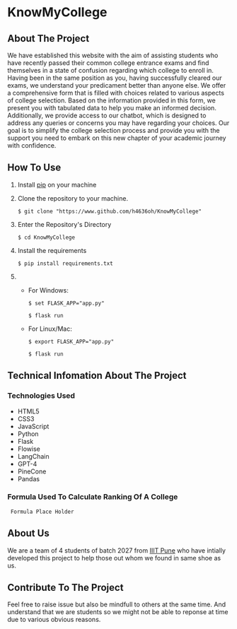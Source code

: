 # KnowMyCollege

## About The Project

We have established this website with the aim of assisting students who have recently passed their common college entrance exams and find themselves in a state of confusion regarding which college to enroll in. Having been in the same position as you, having successfully cleared our exams, we understand your predicament better than anyone else. We offer a comprehensive form that is filled with choices related to various aspects of college selection. Based on the information provided in this form, we present you with tabulated data to help you make an informed decision. Additionally, we provide access to our chatbot, which is designed to address any queries or concerns you may have regarding your choices. Our goal is to simplify the college selection process and provide you with the support you need to embark on this new chapter of your academic journey with confidence.

## How To Use

1. Install [pip](https://pip.pypa.io/en/stable/installation/) on your machine

2. Clone the repository to your machine.

    `$ git clone "https://www.github.com/h4636oh/KnowMyCollege"`

3. Enter the Repository's Directory

    `$ cd KnowMyCollege`

4. Install the requirements

    `$ pip install requirements.txt`

5. - For Windows:

        `$ set FLASK_APP="app.py"`

        `$ flask run`

    - For Linux/Mac:

        `$ export FLASK_APP="app.py"`

        `$ flask run`

## Technical Infomation About The Project

### Technologies Used

- HTML5
- CSS3
- JavaScript
- Python
- Flask
- Flowise
- LangChain
- GPT-4
- PineCone
- Pandas

### Formula Used To Calculate Ranking Of A College

` Formula Place Holder`

## About Us

We are a team of 4 students of batch 2027 from [IIIT Pune](https://iiitp.ac.in) who have intially developed this project to help those out whom we found in same shoe as us.

## Contribute To The Project

Feel free to raise issue but also be mindfull to others at the same time. And understand that we are students so we might not be able to reponse at time due to various obvious reasons.
